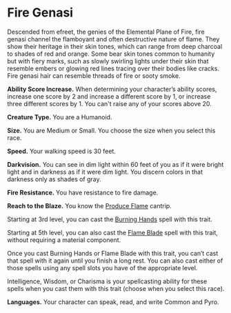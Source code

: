 # Fire Genasi
Descended from efreet, the genies of the Elemental Plane of Fire, fire genasi channel the flamboyant and often destructive nature of flame. They show their heritage in their skin tones, which can range from deep charcoal to shades of red and orange. Some bear skin tones common to humanity but with fiery marks, such as slowly swirling lights under their skin that resemble embers or glowing red lines tracing over their bodies like cracks. Fire genasi hair can resemble threads of fire or sooty smoke.

**Ability Score Increase.** When determining your character’s ability scores, increase one score by 2 and increase a different score by 1, or increase three different scores by 1. You can't raise any of your scores above 20.

**Creature Type.** You are a Humanoid.

**Size.** You are Medium or Small. You choose the size when you select this race.

**Speed.** Your walking speed is 30 feet.

**Darkvision.** You can see in dim light within 60 feet of you as if it were bright light and in darkness as if it were dim light. You discern colors in that darkness only as shades of gray.

**Fire Resistance.** You have resistance to fire damage.

**Reach to the Blaze.** You know the [Produce Flame](/Magic/Spells/produce-flame.md) cantrip. 

Starting at 3rd level, you can cast the [Burning Hands](/Magic/Spells/burning-hands.md) spell with this trait.

Starting at 5th level, you can also cast the [Flame Blade](/Magic/Spells/flame-blade.md) spell with this trait, without requiring a material component. 

Once you cast Burning Hands or Flame Blade with this trait, you can’t cast that spell with it again until you finish a long rest. You can also cast either of those spells using any spell slots you have of the appropriate level.

Intelligence, Wisdom, or Charisma is your spellcasting ability for these spells when you cast them with this trait (choose when you select this race).

**Languages.** Your character can speak, read, and write Common and Pyro.
